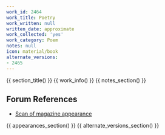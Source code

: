 ```yaml
---
work_id: 2464
work_title: Poetry
work_written: null
written_date: approximate
work_collected: 'yes'
work_category: Poem
notes: null
icon: material/book
alternate_versions:
- 2465
---
```


{{ section_title() }}
{{ work_info() }}
{{ notes_section() }}
## Forum References
- [Scan of magazine appearance](https://bukowskiforum.com/threads/poetry-you-whore-wormwood-46-1972.7271/)

{{ appearances_section() }}
{{ alternate_versions_section() }}